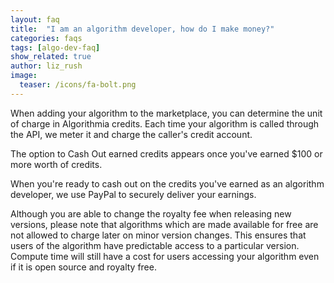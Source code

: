 ```yaml
---
layout: faq
title:  "I am an algorithm developer, how do I make money?"
categories: faqs
tags: [algo-dev-faq]
show_related: true
author: liz_rush
image:
  teaser: /icons/fa-bolt.png
---
```


When adding your algorithm to the marketplace, you can determine the unit of charge in Algorithmia credits. Each time your algorithm is called through the API, we meter it and charge the caller's credit account. 

The option to Cash Out earned credits appears once you've earned $100 or more worth of credits.

When you're ready to cash out on the credits you've earned as an algorithm developer, we use PayPal to securely deliver your earnings.

Although you are able to change the royalty fee when releasing new versions, please note that algorithms which are made available for free are not allowed to charge later on minor version changes. This ensures that users of the algorithm have predictable access to a particular version. Compute time will still have a cost for users accessing your algorithm even if it is open source and royalty free.